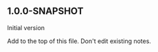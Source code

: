 1.0.0-SNAPSHOT
-------------------------------

Initial version

Add to the top of this file. Don't edit existing notes.

